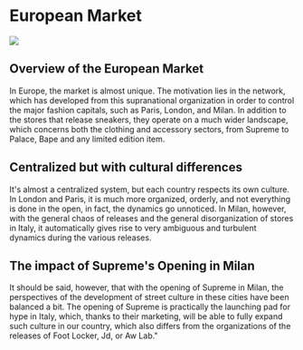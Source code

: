 # European Market
![](https://cdn.discordapp.com/attachments/633947157673672714/1067099833153892422/eu.png)
## Overview of the European Market
In Europe, the market is almost unique. The motivation lies in the network, which has developed from this supranational organization in order to control the major fashion capitals, such as Paris, London, and Milan. In addition to the stores that release sneakers, they operate on a much wider landscape, which concerns both the clothing and accessory sectors, from Supreme to Palace, Bape and any limited edition item.

## Centralized but with cultural differences
It's almost a centralized system, but each country respects its own culture. In London and Paris, it is much more organized, orderly, and not everything is done in the open, in fact, the dynamics go unnoticed. In Milan, however, with the general chaos of releases and the general disorganization of stores in Italy, it automatically gives rise to very ambiguous and turbulent dynamics during the various releases.

## The impact of Supreme's Opening in Milan
It should be said, however, that with the opening of Supreme in Milan, the perspectives of the development of street culture in these cities have been balanced a bit. The opening of Supreme is practically the launching pad for hype in Italy, which, thanks to their marketing, will be able to fully expand such culture in our country, which also differs from the organizations of the releases of Foot Locker, Jd, or Aw Lab."